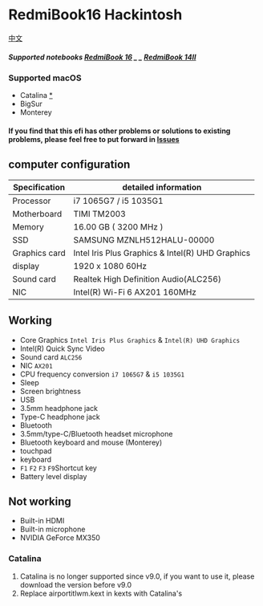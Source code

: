 # RedmiBook16 Hackintosh

[中文](https://github.com/XingKong746/RedmiBook16-Hackintosh)

##### Supported notebooks  [RedmiBook 16](https://www.mi.com/buy/detail?product_id=10000242&cfrom=search) _ _ [RedmiBook 14II](https://www.mi.com/buy/detail?product_id=10000241)

### Supported macOS
- Catalina [*](#Catalina)
- BigSur
- Monterey 

#### If you find that this efi has other problems or solutions to existing problems, please feel free to put forward in [lssues](https://github.com/XingKong746/RedmiBook16-Hackintosh/issues)

## computer configuration
| Specification | detailed information                             |
| ------------- | ------------------------------------------------ |
| Processor     | i7 1065G7 / i5 1035G1                            |
| Motherboard   | TIMI TM2003                                      |
| Memory        | 16.00 GB ( 3200 MHz )                            |
| SSD           | SAMSUNG MZNLH512HALU-00000                       |
| Graphics card | Intel Iris Plus Graphics & Intel(R) UHD Graphics |
| display       | 1920 x 1080  60Hz                                |
| Sound card    | Realtek High Definition Audio(ALC256)            |
| NIC           | Intel(R) Wi-Fi 6 AX201 160MHz                    |

## Working
- Core Graphics `Intel Iris Plus Graphics` & `Intel(R) UHD Graphics`
- Intel(R) Quick Sync Video
- Sound card  `ALC256`
- NIC  `AX201`
- CPU frequency conversion  `i7 1065G7` & `i5 1035G1`
- Sleep
- Screen brightness
- USB
- 3.5mm headphone jack
- Type-C headphone jack
- Bluetooth
- 3.5mm/type-C/Bluetooth headset microphone
- Bluetooth keyboard and mouse (Monterey)
- touchpad
- keyboard
- `F1` `F2` `F3` `F9`Shortcut key
- Battery level display

## Not working
- Built-in HDMI
- Built-in microphone
- NVIDIA GeForce MX350

### Catalina
1. Catalina is no longer supported since v9.0, if you want to use it, please download the version before v9.0
2. Replace airportitlwm.kext in kexts with Catalina's
